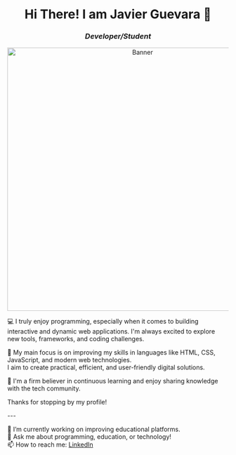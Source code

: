
<!--
**javierguevara123/javierguevara123** is a ✨ _special_ ✨ repository because its `README.md` (this file) appears on your GitHub profile.

Here are some ideas to get you started:

- 🔭 I’m currently working on ...
- 🌱 I’m currently learning ...
- 👯 I’m looking to collaborate on ...
- 🤔 I’m looking for help with ...
- 💬 Ask me about ...
- 📫 How to reach me: ...
- 😄 Pronouns: ...
- ⚡ Fun fact: ...
-->

<h1 align="center">Hi There! I am Javier Guevara 👋</h1>
<h3 align="center"><em>Developer/Student</em></h3>

<p align="center">
  <img src="https://your-image-url.png" alt="Banner" width="600"/>
</p>

<p>
💻 I truly enjoy programming, especially when it comes to building interactive and dynamic web applications.  
I'm always excited to explore new tools, frameworks, and coding challenges.

🚀 My main focus is on improving my skills in languages like HTML, CSS, JavaScript, and modern web technologies.  
I aim to create practical, efficient, and user-friendly digital solutions.

🎯 I'm a firm believer in continuous learning and enjoy sharing knowledge with the tech community.

Thanks for stopping by my profile!
</p>
---

🌱 I’m currently working on improving educational platforms.  
💬 Ask me about programming, education, or technology!  
📫 How to reach me: [LinkedIn](https://linkedin.com/in/tu-perfil)


